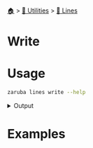 <!--startTocHeader-->
[🏠](../../README.md) > [🔧 Utilities](../README.md) > [🚈 Lines](README.md)
# Write
<!--endTocHeader-->

# Usage

<!--startCode-->
```bash
zaruba lines write --help
```
 
<details>
<summary>Output</summary>
 
```````
Write list to file

Usage:
  zaruba lines write <fileName> <jsonList> [flags]

Flags:
  -h, --help   help for write
```````
</details>
<!--endCode-->

# Examples



<!--startTocSubTopic-->
<!--endTocSubTopic-->